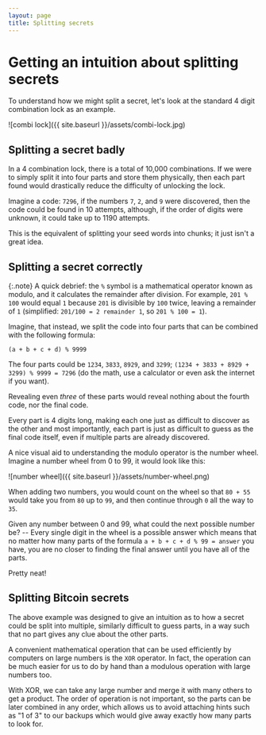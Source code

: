 ```yaml
---
layout: page
title: Splitting secrets
---
```

# Getting an intuition about splitting secrets

To understand how we might split a secret, let's look at the standard 4 digit combination lock as an example.

![combi lock]({{ site.baseurl }}/assets/combi-lock.jpg)

## Splitting a secret badly

In a 4 combination lock, there is a total of 10,000 combinations. If we were to simply split it into four parts and store them physically, then each part found would drastically reduce the difficulty of unlocking the lock.

Imagine a code: `7296`, if the numbers `7`, `2`, and `9` were discovered, then the code could be found in 10 attempts, although, if the order of digits were unknown, it could take up to 1190 attempts.

This is the equivalent of splitting your seed words into chunks; it just isn't a great idea.

## Splitting a secret correctly

{:.note}
A quick debrief: the `%` symbol is a mathematical operator known as modulo, and it calculates the remainder after division. For example, `201 % 100` would equal `1` because `201` is divisible by `100` twice, leaving a remainder of `1` (simplified: `201/100 = 2 remainder 1`, so `201 % 100 = 1`).

Imagine, that instead, we split the code into four parts that can be combined with the following formula: 
```
(a + b + c + d) % 9999
```

The four parts could be `1234`, `3833`, `8929`, and `3299`; `(1234 + 3833 + 8929 + 3299) % 9999 = 7296` (do the math, use a calculator or even ask the internet if you want).

Revealing even _three_ of these parts would reveal nothing about the fourth code, nor the final code.

Every part is 4 digits long, making each one just as difficult to discover as the other and most importantly, each part is just as difficult to guess as the final code itself, even if multiple parts are already discovered.

A nice visual aid to understanding the modulo operator is the number wheel. Imagine a number wheel from 0 to 99, it would look like this:

![number wheel]({{ site.baseurl }}/assets/number-wheel.png)

When adding two numbers, you would count on the wheel so that `80 + 55` would take you from `80` up to `99`, and then continue through `0` all the way to `35`. 

Given any number between 0 and 99, what could the next possible number be? -- Every single digit in the wheel is a possible answer which means that no matter how many parts of the formula `a + b + c + d % 99 = answer` you have, you are no closer to finding the final answer until you have all of the parts.

Pretty neat!

## Splitting Bitcoin secrets

The above example was designed to give an intuition as to how a secret could be split into multiple, similarly difficult to guess parts, in a way such that no part gives any clue about the other parts.

A convenient mathematical operation that can be used efficiently by computers on large numbers is the `XOR` operator. In fact, the operation can be much easier for us to do by hand than a modulous operation with large numbers too.

With XOR, we can take any large number and merge it with many others to get a product. The order of operation is not important, so the parts can be later combined in any order, which allows us to avoid attaching hints such as "1 of 3" to our backups which would give away exactly how many parts to look for.